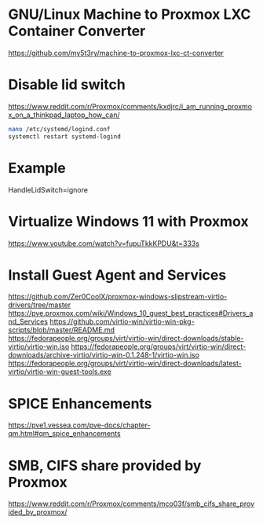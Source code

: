 # GNU/Linux Machine to Proxmox LXC Container Converter
https://github.com/my5t3ry/machine-to-proxmox-lxc-ct-converter

# Disable lid switch
https://www.reddit.com/r/Proxmox/comments/kxdjrc/i_am_running_proxmox_on_a_thinkpad_laptop_how_can/

```bash
nano /etc/systemd/logind.conf
systemctl restart systemd-logind
```

# Example
HandleLidSwitch=ignore

# Virtualize Windows 11 with Proxmox
https://www.youtube.com/watch?v=fupuTkkKPDU&t=333s

# Install Guest Agent and Services
https://github.com/Zer0CoolX/proxmox-windows-slipstream-virtio-drivers/tree/master
https://pve.proxmox.com/wiki/Windows_10_guest_best_practices#Drivers_and_Services
https://github.com/virtio-win/virtio-win-pkg-scripts/blob/master/README.md
https://fedorapeople.org/groups/virt/virtio-win/direct-downloads/stable-virtio/virtio-win.iso
https://fedorapeople.org/groups/virt/virtio-win/direct-downloads/archive-virtio/virtio-win-0.1.248-1/virtio-win.iso
https://fedorapeople.org/groups/virt/virtio-win/direct-downloads/latest-virtio/virtio-win-guest-tools.exe

# SPICE Enhancements 
https://pve1.vessea.com/pve-docs/chapter-qm.html#qm_spice_enhancements

# SMB, CIFS share provided by Proxmox
https://www.reddit.com/r/Proxmox/comments/mco03f/smb_cifs_share_provided_by_proxmox/